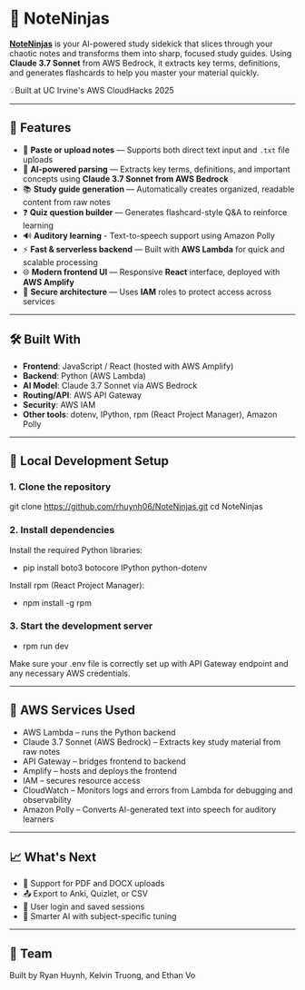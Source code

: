# 📘 NoteNinjas

**[NoteNinjas](https://main.d2eixjtm6fw8s3.amplifyapp.com/)** is your AI-powered study sidekick that slices through your chaotic notes and transforms them into sharp, focused study guides. Using **Claude 3.7 Sonnet** from AWS Bedrock, it extracts key terms, definitions, and generates flashcards to help you master your material quickly.

💡Built at UC Irvine's AWS CloudHacks 2025

---

## 🚀 Features

-  📝 **Paste or upload notes** — Supports both direct text input and `.txt` file uploads
- 🧠 **AI-powered parsing** — Extracts key terms, definitions, and important concepts using **Claude 3.7 Sonnet from AWS Bedrock**
- 📚 **Study guide generation** — Automatically creates organized, readable content from raw notes
- ❓ **Quiz question builder** — Generates flashcard-style Q&A to reinforce learning
- 🔊 **Auditory learning** - Text-to-speech support using Amazon Polly
- ⚡ **Fast & serverless backend** — Built with **AWS Lambda** for quick and scalable processing
- 🌐 **Modern frontend UI** — Responsive **React** interface, deployed with **AWS Amplify**
- 🔐 **Secure architecture** — Uses **IAM** roles to protect access across services

---

## 🛠️ Built With

- **Frontend**: JavaScript / React (hosted with AWS Amplify)
- **Backend**: Python (AWS Lambda)
- **AI Model**: Claude 3.7 Sonnet via AWS Bedrock
- **Routing/API**: AWS API Gateway
- **Security**: AWS IAM
- **Other tools**: dotenv, IPython, rpm (React Project Manager), Amazon Polly

---

## 🧪 Local Development Setup

### 1. Clone the repository
git clone https://github.com/rhuynh06/NoteNinjas.git
cd NoteNinjas

### 2. Install dependencies
Install the required Python libraries:
- pip install boto3 botocore IPython python-dotenv

Install rpm (React Project Manager):
- npm install -g rpm

### 3. Start the development server
- rpm run dev

Make sure your .env file is correctly set up with API Gateway endpoint and any necessary AWS credentials.

---

## 🧩 AWS Services Used
- AWS Lambda – runs the Python backend
- Claude 3.7 Sonnet (AWS Bedrock) – Extracts key study material from raw notes
- API Gateway – bridges frontend to backend
- Amplify – hosts and deploys the frontend
- IAM – secures resource access
- CloudWatch – Monitors logs and errors from Lambda for debugging and observability
- Amazon Polly – Converts AI-generated text into speech for auditory learners

---

## 📈 What's Next
- 📄 Support for PDF and DOCX uploads
- 📤 Export to Anki, Quizlet, or CSV
- 🔐 User login and saved sessions
- 🧠 Smarter AI with subject-specific tuning

---

## 🤝 Team
Built by Ryan Huynh, Kelvin Truong, and Ethan Vo
